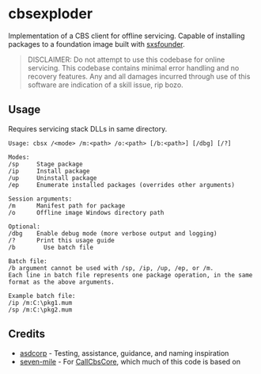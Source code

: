# cbsexploder

Implementation of a CBS client for offline servicing. Capable of installing packages to a foundation image built with [sxsfounder](https://github.com/WitherOrNot/sxsfounder).

> DISCLAIMER: Do not attempt to use this codebase for online servicing. This codebase contains minimal error handling and no recovery features. Any and all damages incurred through use of this software are indication of a skill issue, rip bozo.

## Usage

Requires servicing stack DLLs in same directory.

```
Usage: cbsx /<mode> /m:<path> /o:<path> [/b:<path>] [/dbg] [/?]

Modes:
/sp     Stage package
/ip     Install package
/up     Uninstall package
/ep     Enumerate installed packages (overrides other arguments)

Session arguments:
/m      Manifest path for package
/o      Offline image Windows directory path

Optional:
/dbg    Enable debug mode (more verbose output and logging)
/?      Print this usage guide
/b        Use batch file

Batch file:
/b argument cannot be used with /sp, /ip, /up, /ep, or /m.
Each line in batch file represents one package operation, in the same format as the above arguments.

Example batch file:
/ip /m:C:\pkg1.mum
/sp /m:C:\pkg2.mum
```

## Credits
 - [asdcorp](https://github.com/asdcorp) - Testing, assistance, guidance, and naming inspiration
 - [seven-mile](https://github.com/seven-mile) - For [CallCbsCore](https://github.com/seven-mile/CallCbsCore), which much of this code is based on
